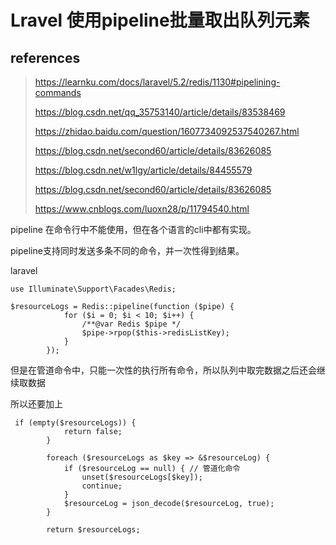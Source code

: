 # Lravel 使用pipeline批量取出队列元素

## references

> https://learnku.com/docs/laravel/5.2/redis/1130#pipelining-commands
>
> https://blog.csdn.net/qq_35753140/article/details/83538469
>
> https://zhidao.baidu.com/question/1607734092537540267.html
>
> https://blog.csdn.net/second60/article/details/83626085
>
> https://blog.csdn.net/w1lgy/article/details/84455579
>
> https://blog.csdn.net/second60/article/details/83626085
>
> https://www.cnblogs.com/luoxn28/p/11794540.html

pipeline 在命令行中不能使用，但在各个语言的cli中都有实现。

pipeline支持同时发送多条不同的命令，并一次性得到结果。



laravel

```
use Illuminate\Support\Facades\Redis;

$resourceLogs = Redis::pipeline(function ($pipe) {
            for ($i = 0; $i < 10; $i++) {
                /**@var Redis $pipe */
                $pipe->rpop($this->redisListKey);
            }
        });
```

但是在管道命令中，只能一次性的执行所有命令，所以队列中取完数据之后还会继续取数据

所以还要加上

```
 if (empty($resourceLogs)) {
            return false;
        }

        foreach ($resourceLogs as $key => &$resourceLog) {
            if ($resourceLog == null) { // 管道化命令
                unset($resourceLogs[$key]);
                continue;
            }
            $resourceLog = json_decode($resourceLog, true);
        }

        return $resourceLogs;
```

